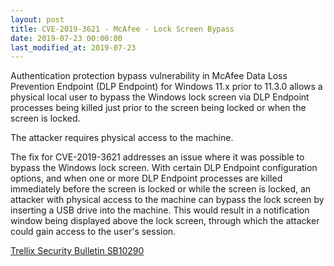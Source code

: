 ```yaml
---
layout: post
title: CVE-2019-3621 - McAfee - Lock Screen Bypass
date: 2019-07-23 00:00:00
last_modified_at: 2019-07-23
---
```


Authentication protection bypass vulnerability in McAfee Data Loss Prevention Endpoint (DLP Endpoint) for Windows 11.x prior to 11.3.0 allows a physical local user to bypass the Windows lock screen via DLP Endpoint processes being killed just prior to the screen being locked or when the screen is locked. 

The attacker requires physical access to the machine.

The fix for CVE-2019-3621 addresses an issue where it was possible to bypass the Windows lock screen. With certain DLP Endpoint configuration options, and when one or more DLP Endpoint processes are killed immediately before the screen is locked or while the screen is locked, an attacker with physical access to the machine can bypass the lock screen by inserting a USB drive into the machine. This would result in a notification window being displayed above the lock screen, through which the attacker could gain access to the user's session.

[Trellix Security Bulletin SB10290](https://kcm.trellix.com/corporate/index?page=content&id=SB10290&showDraft=true)